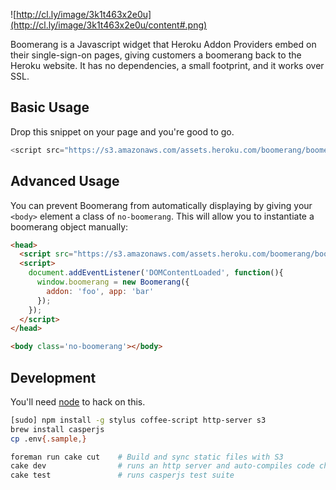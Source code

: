 ![http://cl.ly/image/3k1t463x2e0u](http://cl.ly/image/3k1t463x2e0u/content#.png)

Boomerang is a Javascript widget that Heroku Addon Providers embed on their 
single-sign-on pages, giving customers a boomerang back to the Heroku website.
It has no dependencies, a small footprint, and it works over SSL.

## Basic Usage

Drop this snippet on your page and you're good to go.

```js
<script src="https://s3.amazonaws.com/assets.heroku.com/boomerang/boomerang.js"></script>
```

## Advanced Usage

You can prevent Boomerang from automatically displaying by giving your `<body>` 
element a class of `no-boomerang`. This will allow you to instantiate a boomerang object 
manually:

```html
<head>
  <script src="https://s3.amazonaws.com/assets.heroku.com/boomerang/boomerang.js"></script>
  <script>
    document.addEventListener('DOMContentLoaded', function(){
      window.boomerang = new Boomerang({
        addon: 'foo', app: 'bar'
      });
    });
  </script>
</head>

<body class='no-boomerang'></body>
```

## Development

You'll need [node](http://nodejs.org/download/) to hack on this.

```bash
[sudo] npm install -g stylus coffee-script http-server s3
brew install casperjs
cp .env{.sample,}
```

```bash
foreman run cake cut    # Build and sync static files with S3
cake dev                # runs an http server and auto-compiles code changes
cake test               # runs casperjs test suite
```
